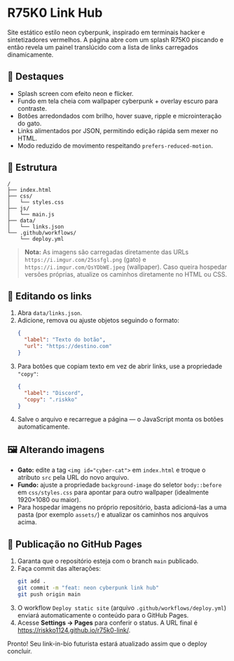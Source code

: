 # R75K0 Link Hub

Site estático estilo neon cyberpunk, inspirado em terminais hacker e sintetizadores vermelhos. A página abre com um splash R75K0 piscando e então revela um painel translúcido com a lista de links carregados dinamicamente.

## 🎨 Destaques
- Splash screen com efeito neon e flicker.
- Fundo em tela cheia com wallpaper cyberpunk + overlay escuro para contraste.
- Botões arredondados com brilho, hover suave, ripple e microinteração do gato.
- Links alimentados por JSON, permitindo edição rápida sem mexer no HTML.
- Modo reduzido de movimento respeitando `prefers-reduced-motion`.

## 📁 Estrutura
```
/
├── index.html
├── css/
│   └── styles.css
├── js/
│   └── main.js
├── data/
│   └── links.json
└── .github/workflows/
    └── deploy.yml
```

> **Nota:** As imagens são carregadas diretamente das URLs `https://i.imgur.com/25ssfgl.png` (gato) e `https://i.imgur.com/QsYDbWE.jpeg` (wallpaper). Caso queira hospedar versões próprias, atualize os caminhos diretamente no HTML ou CSS.

## 🔗 Editando os links
1. Abra `data/links.json`.
2. Adicione, remova ou ajuste objetos seguindo o formato:
   ```json
   {
     "label": "Texto do botão",
     "url": "https://destino.com"
   }
   ```
3. Para botões que copiam texto em vez de abrir links, use a propriedade `"copy"`:
   ```json
   {
     "label": "Discord",
     "copy": ".riskko"
   }
   ```
4. Salve o arquivo e recarregue a página — o JavaScript monta os botões automaticamente.

## 🖼️ Alterando imagens
- **Gato:** edite a tag `<img id="cyber-cat">` em `index.html` e troque o atributo `src` pela URL do novo arquivo.
- **Fundo:** ajuste a propriedade `background-image` do seletor `body::before` em `css/styles.css` para apontar para outro wallpaper (idealmente 1920×1080 ou maior).
- Para hospedar imagens no próprio repositório, basta adicioná-las a uma pasta (por exemplo `assets/`) e atualizar os caminhos nos arquivos acima.

## 🚀 Publicação no GitHub Pages
1. Garanta que o repositório esteja com o branch `main` publicado.
2. Faça commit das alterações:
   ```bash
   git add .
   git commit -m "feat: neon cyberpunk link hub"
   git push origin main
   ```
3. O workflow `Deploy static site` (arquivo `.github/workflows/deploy.yml`) enviará automaticamente o conteúdo para o GitHub Pages.
4. Acesse **Settings → Pages** para conferir o status. A URL final é https://riskko1124.github.io/r75k0-link/.

Pronto! Seu link-in-bio futurista estará atualizado assim que o deploy concluir.
